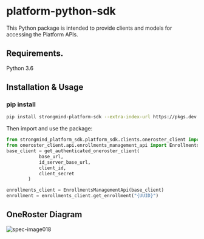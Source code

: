 # platform-python-sdk

This Python package is intended to provide clients and models for accessing the Platform APIs.

## Requirements.

Python 3.6

## Installation & Usage
### pip install

```sh
pip install strongmind-platform-sdk --extra-index-url https://pkgs.dev.azure.com/strongmind/Strongmind/_packaging/StrongMindPackages/pypi/simple/
```

Then import and use the package:
```python
from strongmind_platform_sdk.platform_sdk.clients.oneroster_client import get_authenticated_oneroster_client
from oneroster_client.api.enrollments_management_api import EnrollmentsManagementApi
base_client = get_authenticated_oneroster_client(
            base_url,
            id_server_base_url,
            client_id,
            client_secret
        )

enrollments_client = EnrollmentsManagementApi(base_client)
enrollment = enrollments_client.get_enrollment("{UUID}")
```

## OneRoster Diagram
![spec-image018](https://user-images.githubusercontent.com/3137263/156631023-7bade029-d038-4a64-88d3-104d416d7d90.jpeg)
